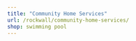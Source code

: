 ```yaml
---
title: "Community Home Services"
url: /rockwall/community-home-services/
shop: swimming pool
---
```

